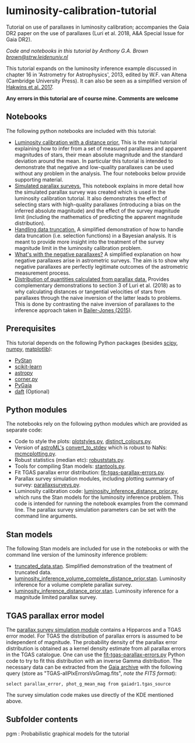 # luminosity-calibration-tutorial
Tutorial on use of parallaxes in luminosity calibration; accompanies the Gaia DR2 paper on the use
of parallaxes (Luri et al. 2018, A&A Special Issue for Gaia DR2).

_Code and notebooks in this tutorial by Anthony G.A. Brown <brown@strw.leidenuniv.nl>_

This tutorial expands on the luminosity inference example discussed in chapter 16 in 'Astrometry for
Astrophysics', 2013, edited by W.F. van Altena (Cambridge University Press). It can also be seen as
a simplified version of [Hakwins et al.
2017](https://ui.adsabs.harvard.edu/#abs/2017MNRAS.471..722H/abstract).

__Any errors in this tutorial are of course mine. Comments are welcome__

## Notebooks

The following python notebooks are included with this tutorial:
* [Luminosity calibration with a distance prior.](./Luminosity_Inference_DistPrior.ipynb) This is
  the main tutorial explaining how to infer from a set of measured parallaxes and apparent
  magnitudes of stars, their mean absolute magnitude and the standard deviation around the mean. In
  particular this tutorial is intended to demonstrate that negative and low-quality parallaxes can
  be used without any problem in the analysis. The four notebooks below provide supporting material.
* [Simulated parallax surveys.](./Parallax_survey_simulation.ipynb) This notebook explains in more
  detail how the simulated parallax survey was created which is used in the luminosity calibration
  tutorial. It also demonstrates the effect of selecting stars with high-quality parallaxes
  (introducing a bias on the inferred absolute magnitude) and the effect of the survey magnitude
  limit (including the mathematics of predicting the apparent magnitude distribution).
* [Handling data truncation.](./Handling_Data_Truncation.ipynb) A simplified demonstration of how to
  handle data truncation (i.e. selection functions) in a Bayesian analysis. It is meant to provide
  more insight into the treatment of the survey magnitude limit in the luminosity calibration
  problem.
* [What's with the negative parallaxes?](./DemoNegativeParallax.ipynb) A simplified explanation on
  how negative parallaxes arise in astrometric surveys. The aim is to show why negative parallaxes
  are perfectly legitimate outcomes of the astrometric measurement process.
* [Distribution of quantities calculated from parallax data.](./Parallax_related_quantities.ipynb)
  Provides complementary demonstrations to section 3 of Luri et al. (2018) as to why calculating
  distances or tangential velocities of stars from parallaxes through the naive inversion of the
  latter leads to problems. This is done by contrasting the naive inversion of parallaxes to the
  inference approach taken in [Bailer-Jones
  (2015)](https://ui.adsabs.harvard.edu/#abs/2015PASP..127..994B/abstract).

## Prerequisites

This tutorial depends on the following Python packages (besides [scipy](https://www.scipy.org/),
[numpy](http://numpy.org/), [matplotlib](https://matplotlib.org/)):
* [PyStan](http://mc-stan.org/users/interfaces/pystan.html)
* [scikit-learn](http://scikit-learn.org)
* [astropy](http://www.astropy.org/index.html)
* [corner.py](https://github.com/dfm/corner.py)
* [PyGaia](https://github.com/agabrown/PyGaia)
* [daft](https://github.com/dfm/daft) (Optional)

## Python modules

The notebooks rely on the following python modules which are provided as separate code:
* Code to style the plots: [plotstyles.py](./plotstyles.py),
  [distinct_colours.py](./distinct_colours.py).
* Version of [astroML's](http://www.astroml.org/)
  [convert_to_stdev](https://github.com/astroML/astroML/blob/master/astroML/plotting/mcmc.py) which
  is robust to NaNs: [mcmcplotting.py](./mcmcplotting.py).
* Robust statistics (median etc): [robuststats.py](./robuststats.py).
* Tools for compiling Stan models: [stantools.py](./stantools.py).
* Fit TGAS parallax error distribution:
  [fit-tgas-parallax-errors.py](./fit-tgas-parallax-errors.py).
* Parallax survey simulation modules, including plotting summary of survey:
  [parallaxsurveys.py](./parallaxsurveys.py).
* Luminosity calibration code:
  [luminosity_inference_distance_prior.py](./luminosity_inference_distance_prior.py), which runs the
  Stan models for the luminosity inference problem. This code is intended for running the notebook
  examples from the command line. The parallax survey simulation parameters can be set with the
  command line arguments.

## Stan models

The following Stan models are included for use in the notebooks or with the command line version of
the luminosity inference problem:
* [truncated_data.stan](./truncated_data.stan). Simplified demonstration of the treatment of
  truncated data.
* [luminosity_inference_volume_complete_distance_prior.stan](./luminosity_inference_volume_complete_distance_prior.stan).
  Luminosity inference for a volume complete parallax survey.
* [luminosity_inference_distance_prior.stan](./luminosity_inference_distance_prior.stan).
  Luminosity inference for a magnitude limited parallax survey.

## TGAS parallax error model

The [parallax survey simulation module](./parallaxsurveys.py) contains a Hipparcos and a TGAS error
model. For TGAS the distribution of parallax errors is assumed to be independent of magnitude. The
probability density of the parallax error distribution is obtained as a kernel density estimate from all
parallax errors in the TGAS catalogue. One can use the
[fit-tgas-parallax-errors.py](./fit-tgas-parallax-errors.py) Python code to try to fit this distribution
with an inverse Gamma distribution. The necessary data can be extracted from the [Gaia
archive](https://archives.esac.esa.int/gaia) with the following query (store as
"TGAS-allPlxErrorsVsGmag.fits", _note the FITS format_):

`select parallax_error, phot_g_mean_mag from gaiadr1.tgas_source`

The survey simulation code makes use directly of the KDE mentioned above.

## Subfolder contents

pgm : Probabilistic graphical models for the tutorial

